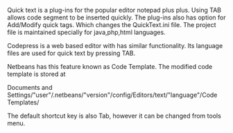 Quick text is a plug-ins for the popular editor notepad plus plus. Using TAB allows code segment to be inserted quickly. The plug-ins also has option for Add/Modify quick tags. Which changes the QuickText.ini file. The project file is maintained specially for java,php,html languages.

Codepress is a web based editor with has similar functionality. Its language files are used for quick text by pressing TAB.

Netbeans has this feature known as Code Template. The modified code template is stored at


Documents and Settings/"user"/.netbeans/"version"/config/Editors/text/"language"/Code Templates/


The default shortcut key is also Tab, however it can be changed from tools menu.